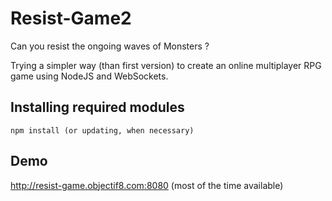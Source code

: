 # Resist-Game2

Can you resist the ongoing waves of Monsters ?

Trying a simpler way (than first version) to create an online multiplayer RPG game using NodeJS and WebSockets.

## Installing required modules
```
npm install (or updating, when necessary)
```
## Demo

http://resist-game.objectif8.com:8080 (most of the time available)